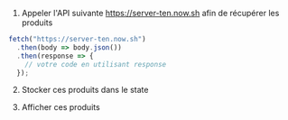 1. Appeler l'API suivante https://server-ten.now.sh afin de récupérer les produits

```js
fetch("https://server-ten.now.sh")
  .then(body => body.json())
  .then(response => {
    // votre code en utilisant response
  });
```

2. Stocker ces produits dans le state

3. Afficher ces produits
